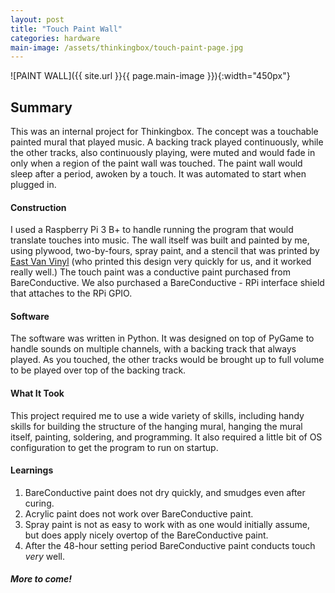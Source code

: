 ```yaml
---
layout: post
title: "Touch Paint Wall"
categories: hardware
main-image: /assets/thinkingbox/touch-paint-page.jpg
---
```


![PAINT WALL]({{ site.url }}{{ page.main-image }}){:width="450px"}

## Summary

This was an internal project for Thinkingbox. The concept was a touchable painted mural that played music. A backing track played continuously, while the other tracks, also continuously playing, were muted and would fade in only when a region of the paint wall was touched. The paint wall would sleep after a period, awoken by a touch. It was automated to start when plugged in.

#### Construction

I used a Raspberry Pi 3 B+ to handle running the program that would translate touches into music. The wall itself was built and painted by me, using plywood, two-by-fours, spray paint, and a stencil that was printed by [East Van Vinyl](http://eastvanvinyl.com) (who printed this design very quickly for us, and it worked really well.) The touch paint was a conductive paint  purchased from BareConductive. We also purchased a BareConductive - RPi interface shield that attaches to the RPi GPIO.

#### Software

The software was written in Python. It was designed on top of PyGame to handle sounds on multiple channels, with a backing track that always played. As you touched, the other tracks would be brought up to full volume to be played over top of the backing track.

#### What It Took

This project required me to use a wide variety of skills, including handy skills for building the structure of the hanging mural, hanging the mural itself, painting, soldering, and programming. It also required a little bit of OS configuration to get the program to run on startup.

#### Learnings

1. BareConductive paint does not dry quickly, and smudges even after curing.
1. Acrylic paint does not work over BareConductive paint.
1. Spray paint is not as easy to work with as one would initially assume, but does apply nicely overtop of the BareConductive paint.
1. After the 48-hour setting period BareConductive paint conducts touch _very_ well.

#### _More to come!_